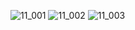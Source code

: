 ![11_001](https://user-images.githubusercontent.com/80503808/187593128-02c909aa-608c-42c9-b2a0-a7630e485ce4.png)
![11_002](https://user-images.githubusercontent.com/80503808/187593144-dc894401-49ad-4ec4-a4c9-91f1b773aa65.png)
![11_003](https://user-images.githubusercontent.com/80503808/187593150-1891db58-4b44-4ae4-abff-55d4a269f585.png)
